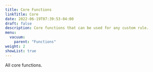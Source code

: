 ```yaml
---
title: Core Functions
linkTitle: Core
date: 2022-06-19T07:39:53-04:00
draft: false
description: Core functions that can be used for any custom rule.
menu:
  vacuum:
    parent: "Functions"
weight: 2
showList: true
---
```


All core functions.